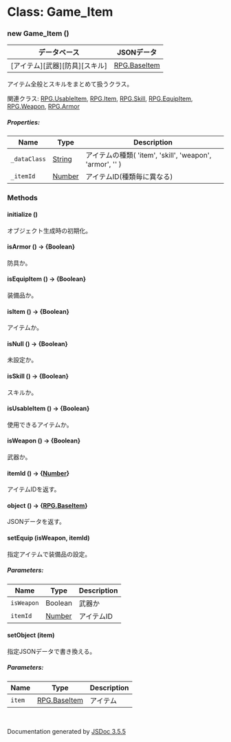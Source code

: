 # Class: Game_Item

### new Game_Item ()

| データベース| JSONデータ |
| --- | --- |
| [アイテム][武器][防具][スキル] | [RPG.BaseItem](RPG.BaseItem.md)  |

アイテム全般とスキルをまとめて扱うクラス。


関連クラス: [RPG.UsableItem](RPG.UsableItem.md), [RPG.Item](RPG.Item.md), [RPG.Skill](RPG.Skill.md), [RPG.EquipItem](RPG.EquipItem.md), [RPG.Weapon](RPG.Weapon.md), [RPG.Armor](RPG.Armor.md)

##### Properties:

| Name | Type | Description |
| --- | --- | --- |
| `_dataClass` | [String](String.md) | アイテムの種類( 'item', 'skill', 'weapon', 'armor', '' ) |
| `_itemId` | [Number](Number.md) | アイテムID(種類毎に異なる) |


### Methods

#### initialize ()
 オブジェクト生成時の初期化。

#### isArmor () → {Boolean}
防具か。

#### isEquipItem () → {Boolean}
装備品か。

#### isItem () → {Boolean}
アイテムか。

#### isNull () → {Boolean}
未設定か。

#### isSkill () → {Boolean}
スキルか。

#### isUsableItem () → {Boolean}
使用できるアイテムか。

#### isWeapon () → {Boolean}
武器か。

#### itemId () → {[Number](Number.md)}
アイテムIDを返す。

#### object () → {[RPG.BaseItem](RPG.BaseItem.md)}
JSONデータを返す。


#### setEquip (isWeapon, itemId)
指定アイテムで装備品の設定。

##### Parameters:

| Name | Type | Description |
| --- | --- | --- |
| `isWeapon` | Boolean | 武器か |
| `itemId` | [Number](Number.md) | アイテムID |


#### setObject (item)
指定JSONデータで書き換える。

##### Parameters:

| Name | Type | Description |
| --- | --- | --- |
| `item` | [RPG.BaseItem](RPG.BaseItem.md) | アイテム |

 <br>

  Documentation generated by [JSDoc 3.5.5](https://github.com/jsdoc3/jsdoc)
